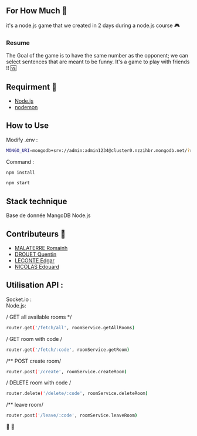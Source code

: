 ## For How Much :scroll: 

it's a node.js game that we created in 2 days during a node.js course :video_game: 

### Resume
The Goal of the game is to have the same number as the opponent; we can select sentences that are meant to be funny. It's a game to play with friends !! :vs:

## Requirment :passport_control: 
- [Node.js](https://nodejs.org/en/download/)
- [nodemon](https://www.npmjs.com/package/nodemon)


## How to Use

Modify .env : 
```bash
MONGO_URI=mongodb+srv://admin:admin1234@cluster0.nzzihbr.mongodb.net/?retryWrites=true&w=majority
```
Command :
```bash
npm install
```
```bash
npm start
```

## Stack technique

Base de donnée MangoDB
Node.js

## Contributeurs :information_desk_person:	
- [MALATERRE Romainh](https://github.com/romainmltr)
- [DROUET Quentin](https://github.com/QuentinDrouet)
- [LECONTE Edgar](https://github.com/Edgarlct)
- [NICOLAS Edouard](https://github.com/wared2003)

## Utilisation API :
Socket.io :  
Node.js:

/ GET all available rooms */
```bash
router.get('/fetch/all', roomService.getAllRooms)
```

/ GET room with code /
```bash
router.get('/fetch/:code', roomService.getRoom)
```
/** POST create room/
```bash
router.post('/create', roomService.createRoom)
```
/ DELETE room with code /
```bash
router.delete('/delete/:code', roomService.deleteRoom)
```
/** leave room/
```bash
router.post('/leave/:code', roomService.leaveRoom)
```

 :yellow_heart: :yellow_heart:
